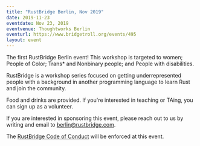 ```yaml
---
title: "RustBridge Berlin, Nov 2019"
date: 2019-11-23
eventdate: Nov 23, 2019
eventvenue: Thoughtworks Berlin
eventurl: https://www.bridgetroll.org/events/495
layout: event
---
```


<p class="measure lh-copy f3 athelas">
    The first RustBridge Berlin event! This workshop is targeted to women;
    People of Color; Trans* and Nonbinary people; and People with disabilities.
</p>

<p class="measure lh-copy f3 athelas">
    RustBridge is a workshop series focused on getting underrepresented people
    with a background in another programming language to learn Rust and join the
    community.
</p>

<p class="measure lh-copy f3 athelas">
    Food and drinks are provided. If you're interested in teaching or TAing, you
    can sign up as a volunteer.
</p>

<p class="measure lh-copy f3 athelas">
    If you are interested in sponsoring this event, please reach out to us by
    writing and email to <a href="mailto:berlin@rustbridge.com">berlin@rustbridge.com</a>.
</p>

<p class="measure lh-copy f3 athelas">
    The <a href="https://rustbridge.com/conduct">RustBridge Code of Conduct</a>
    will be enforced at this event.
</p>
